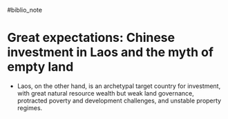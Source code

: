 #biblio_note 
# Great expectations: Chinese investment in Laos and the myth of empty land
- Laos, on the other hand, is an archetypal target country for investment, with great natural resource wealth but weak land governance, protracted poverty and development challenges, and unstable property regimes.